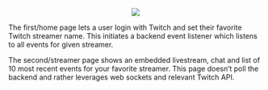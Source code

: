 <p align="center"><img src="https://streamlabs.com/imgs/logos/logo-night.svg"></p>


The first/home page lets a user login with Twitch and set their favorite Twitch streamer name. This initiates a backend event listener which listens to all events for given streamer.

The second/streamer page shows an embedded livestream, chat and list of 10 most recent events for your favorite streamer. This page doesn’t poll the backend and rather leverages web sockets and relevant Twitch API.
